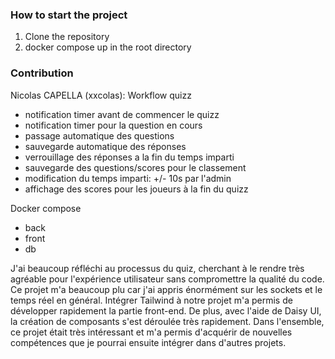 ### How to start the project
1. Clone the repository
2. docker compose up in the root directory

### Contribution

Nicolas CAPELLA (xxcolas):
Workflow quizz
- notification timer avant de commencer le quizz
- notification timer pour la question en cours
- passage automatique des questions
- sauvegarde automatique des réponses
- verrouillage des réponses a la fin du temps imparti
- sauvegarde des questions/scores pour le classement
- modification du temps imparti: +/- 10s par l'admin
- affichage des scores pour les joueurs à la fin du quizz

Docker compose
- back
- front
- db

J'ai beaucoup réfléchi au processus du quiz, cherchant à le rendre très agréable pour l'expérience utilisateur sans compromettre la qualité du code.
Ce projet m'a beaucoup plu car j'ai appris énormément sur les sockets et le temps réel en général. 
Intégrer Tailwind à notre projet m'a permis de développer rapidement la partie front-end. 
De plus, avec l'aide de Daisy UI, la création de composants s'est déroulée très rapidement.
Dans l'ensemble, ce projet était très intéressant et m'a permis d'acquérir de nouvelles compétences que je pourrai ensuite intégrer dans d'autres projets.
